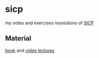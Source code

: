 sicp
====

my notes and exercises resolutions of [SICP](http://mitpress.mit.edu/sicp/)

Material
--------

[book](http://mitpress.mit.edu/sicp/full-text/book/book.html) and [video lectures](http://ocw.mit.edu/courses/electrical-engineering-and-computer-science/6-001-structure-and-interpretation-of-computer-programs-spring-2005/video-lectures/)
